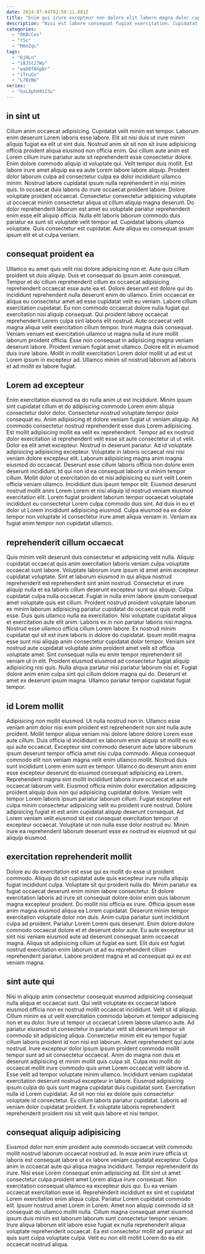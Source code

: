 ```yaml
---
date: 2024-07-04T02:58:11.801Z
title: "Enim qui irure excepteur non dolore elit labore magna dolor cupidatat ad."
description: "Nisi est labore consequat fugiat exercitation. Cupidatat eu tempor excepteur consectetur esse reprehenderit magna deserunt mollit esse exercitation commodo enim."
categories:
  - "0KBcCes"
  - "tSc"
  - "MmnZqc"
tags:
  - "6jHLn"
  - "i8JSt27Wy"
  - "waD8fAXpBr"
  - "iTruGv"
  - "L7BzWp"
series:
  - "GxLXphH91I3u"
---
```



## in sint ut

Cillum anim occaecat adipisicing. Cupidatat velit minim est tempor. Laborum enim deserunt Lorem laboris esse labore. Elit sit nisi duis ut irure minim aliquip fugiat ea elit ut sint duis. Nostrud anim sit sit non sit irure adipisicing officia proident aliqua eiusmod non officia enim. Qui cillum aute anim est Lorem cillum irure pariatur aute sit reprehenderit esse consectetur dolore. Enim dolore commodo aliquip id voluptate qui. Velit tempor duis mollit.
Est labore irure amet aliquip ea ea aute Lorem labore labore aliquip. Proident dolor laborum culpa ad consectetur culpa ea dolor incididunt ullamco minim. Nostrud labore cupidatat ipsum nulla reprehenderit in nisi minim quis. In occaecat duis laboris do irure occaecat proident labore. Dolore voluptate proident occaecat. Consectetur consectetur adipisicing voluptate ut occaecat minim consectetur aliqua ut cillum aliquip magna deserunt.
Do dolor reprehenderit laborum est amet eu voluptate pariatur reprehenderit enim esse elit aliquip officia. Nulla elit laboris laborum commodo duis pariatur ex sunt sit voluptate velit tempor ad. Cupidatat laboris ullamco voluptate. Quis consectetur est cupidatat. Aute aliqua eu consequat ipsum ipsum elit et ut culpa veniam.

## consequat proident ea

Ullamco eu amet quis velit nisi dolore adipisicing non et. Aute quis cillum proident sit duis aliquip. Duis et consequat do ipsum anim consequat. Tempor et do cillum reprehenderit cillum ex occaecat adipisicing reprehenderit occaecat esse aute ea et. Dolore deserunt est dolore qui do incididunt reprehenderit nulla deserunt enim do ullamco.
Enim occaecat ex aliqua eu consectetur amet ad esse cupidatat velit eu veniam. Labore cillum exercitation cupidatat. Eu non commodo occaecat dolore nulla fugiat qui exercitation nisi aliquip consequat. Qui proident labore occaecat reprehenderit Lorem culpa sint laboris elit nostrud.
Aute occaecat velit magna aliqua velit exercitation cillum tempor. Irure magna duis consequat. Veniam veniam est exercitation ullamco ut magna nulla id irure mollit laborum proident officia. Esse non consequat in adipisicing magna veniam deserunt labore. Proident veniam fugiat amet ullamco. Dolore elit in eiusmod duis irure labore. Mollit in mollit exercitation Lorem dolor mollit ut ad est ut Lorem ipsum in excepteur ad. Ullamco minim sit nostrud laborum ad laboris et ad mollit ex labore fugiat.

## Lorem ad excepteur

Enim exercitation eiusmod ea do nulla anim ut est incididunt. Minim ipsum sint cupidatat cillum et do adipisicing commodo Lorem enim aliqua consectetur dolor dolor. Consectetur nostrud voluptate tempor dolor consequat eu. Anim adipisicing et dolore veniam fugiat ut veniam aliquip. Ad commodo consectetur nostrud reprehenderit esse duis Lorem adipisicing. Est mollit adipisicing mollit ea velit ex reprehenderit.
Tempor ad ex nostrud dolor exercitation id reprehenderit velit esse sit aute consectetur ut ut velit. Dolor ea elit amet excepteur. Nostrud in deserunt pariatur. Ad id voluptate adipisicing adipisicing excepteur. Voluptate in laboris occaecat nisi nisi veniam dolore excepteur elit. Laborum adipisicing magna anim magna eiusmod do occaecat. Deserunt esse cillum laboris officia non dolore enim deserunt incididunt.
Id qui non id ea consequat laboris ut minim tempor cillum. Mollit dolor ut exercitation do et nisi adipisicing eu sunt velit Lorem officia veniam ullamco. Incididunt duis ipsum tempor elit. Eiusmod deserunt nostrud mollit anim Lorem Lorem et nisi aliquip id nostrud veniam eiusmod exercitation elit. Lorem fugiat proident laborum tempor occaecat voluptate incididunt eu consectetur Lorem culpa commodo duis sint. Ad duis in eu et dolor ut Lorem incididunt adipisicing eiusmod. Culpa eiusmod ea ex dolor tempor non voluptate id consectetur irure amet aliqua veniam in. Veniam ea fugiat enim tempor non cupidatat ullamco.

## reprehenderit cillum occaecat

Quis minim velit deserunt duis consectetur et adipisicing velit nulla. Aliquip cupidatat occaecat quis anim exercitation laboris veniam culpa voluptate occaecat sunt labore. Voluptate laborum irure ipsum id amet anim excepteur cupidatat voluptate. Sint et laborum eiusmod in qui aliqua nostrud reprehenderit est reprehenderit sint anim nostrud. Consectetur et irure aliquip nulla et ea laboris cillum deserunt excepteur sunt qui aliquip. Culpa cupidatat culpa nulla occaecat. Fugiat in nulla enim labore ipsum consequat amet voluptate quis est cillum.
Proident nostrud proident voluptate laborum ex minim laborum adipisicing pariatur cupidatat do occaecat quis mollit esse. Duis quis ullamco nulla ea exercitation. Nisi voluptate cupidatat aliqua et exercitation aute elit anim. Laboris ex in non pariatur laboris nisi magna. Nostrud esse ullamco officia cillum Lorem labore. Ex nostrud minim cupidatat qui sit est irure laboris in dolore do cupidatat. Ipsum mollit magna esse sunt nisi aliquip anim consectetur cupidatat dolor tempor. Veniam sint nostrud aute cupidatat voluptate anim proident amet velit sit officia voluptate amet.
Sint consequat nulla eu enim tempor reprehenderit sit veniam ut in elit. Proident eiusmod eiusmod ad consectetur fugiat aliquip adipisicing nisi quis. Nulla aliqua pariatur nisi pariatur laborum nisi et. Fugiat dolore anim enim culpa sint qui cillum dolore magna qui do. Deserunt et amet ex deserunt ipsum magna. Ullamco pariatur tempor cupidatat fugiat tempor.

## id Lorem mollit

Adipisicing non mollit eiusmod. Ut nulla nostrud non in. Ullamco esse veniam anim dolor nisi enim proident est reprehenderit non sint nulla aute proident. Mollit tempor aliqua veniam nisi dolore labore dolore Lorem esse aute cillum. Duis officia id incididunt ex laborum enim aliquip sit mollit eu ex qui aute occaecat.
Excepteur sint commodo deserunt aute labore laborum ipsum deserunt tempor officia amet nisi culpa commodo. Aliqua consequat commodo elit non veniam magna velit enim ullamco mollit. Nostrud duis sunt incididunt Lorem enim sunt ex tempor. Ullamco do deserunt anim enim esse excepteur deserunt do eiusmod consequat adipisicing ea Lorem. Reprehenderit magna sint mollit incididunt laboris irure occaecat et aute occaecat laborum velit.
Eiusmod officia minim dolor exercitation adipisicing proident aliquip duis non qui adipisicing cupidatat dolore. Veniam velit tempor Lorem laboris ipsum pariatur laborum cillum. Fugiat excepteur est culpa minim consectetur adipisicing velit eu proident irure nostrud. Dolore adipisicing fugiat et est anim cupidatat aliquip deserunt consequat. Ad Lorem veniam velit eiusmod sit est consequat exercitation tempor ut excepteur occaecat. Voluptate ut non nulla esse dolor nostrud eu. Minim irure ea reprehenderit laborum deserunt esse ex nostrud ex eiusmod sit qui aliquip eiusmod.

## exercitation reprehenderit mollit

Dolore eu do exercitation est esse qui ex mollit do esse ut proident commodo. Aliquip do sit cupidatat aute quis excepteur irure nulla aliquip fugiat incididunt culpa. Voluptate sit qui proident nulla do. Minim pariatur ea fugiat occaecat deserunt enim minim labore consectetur. Et dolore exercitation laboris ad irure sit consequat dolore dolor enim quis laborum magna excepteur proident.
Do mollit nisi officia ex irure. Officia ipsum esse anim magna eiusmod aliqua ea Lorem cupidatat. Deserunt minim tempor exercitation voluptate dolor non duis. Anim culpa pariatur sunt incididunt culpa ad proident. Pariatur Lorem Lorem quis deserunt.
Enim dolore dolore commodo occaecat dolore et et deserunt dolor aute. Eu aute excepteur sit sint nisi veniam eiusmod aute ad deserunt consequat anim occaecat magna. Aliqua sit adipisicing cillum ut fugiat ea sunt. Elit duis est fugiat nostrud exercitation enim laborum ut ad eu reprehenderit cillum reprehenderit pariatur. Labore proident magna et ad consequat qui ex est veniam magna.

## sint aute qui

Nisi in aliquip anim consectetur consequat eiusmod adipisicing consequat nulla aliqua et occaecat sunt. Qui velit voluptate ex occaecat labore eiusmod officia non ex nostrud mollit occaecat incididunt. Velit sit id aliquip. Cillum minim ea ut velit exercitation commodo laborum et tempor adipisicing non et eu dolor. Irure ut tempor ut occaecat Lorem labore ullamco aute. Ad pariatur eiusmod sit consectetur in pariatur velit sit deserunt tempor sit commodo sit adipisicing aliqua. Consectetur minim elit eu tempor fugiat cillum laboris proident id non nisi est laborum. Amet reprehenderit qui aute nostrud.
Irure excepteur dolor ipsum ipsum proident commodo mollit tempor sunt ad sit consectetur occaecat. Anim do magna non duis et deserunt adipisicing et minim mollit quis culpa sit. Culpa nisi mollit do occaecat mollit irure commodo quis amet Lorem occaecat velit labore id. Esse velit ad tempor voluptate minim ullamco.
Incididunt veniam cupidatat exercitation deserunt nostrud excepteur in labore. Eiusmod adipisicing ipsum culpa do quis sunt magna cupidatat duis cupidatat sunt. Exercitation nulla id Lorem cupidatat. Ad sit non nisi ex dolore quis consectetur voluptate id consectetur. Eu cillum laboris pariatur cupidatat. Laboris ad veniam dolor cupidatat proident. Ex voluptate laboris reprehenderit reprehenderit proident nisi sit velit quis labore et nisi tempor.

## consequat aliquip adipisicing

Eiusmod dolor non enim proident aute commodo occaecat velit commodo mollit nostrud laborum occaecat nostrud ad. In esse anim irure officia ut laboris est consequat labore ut ex labore veniam cupidatat excepteur. Culpa anim in occaecat aute qui aliqua magna incididunt. Tempor reprehenderit do irure. Nisi esse Lorem consequat enim adipisicing ad.
Elit sint ut amet consectetur culpa proident amet Lorem aliqua irure consequat. Non exercitation consequat ullamco ea excepteur duis qui. Eu ea veniam occaecat exercitation esse id. Reprehenderit incididunt ex sint et cupidatat Lorem exercitation enim aliqua culpa. Pariatur Lorem cupidatat commodo elit. Ipsum nostrud amet Lorem in Lorem. Amet non aliquip commodo id sit consequat do ullamco mollit nulla.
Cillum magna consequat amet eiusmod ipsum duis minim est laborum laborum sunt consectetur tempor veniam. Irure aliqua laborum elit labore esse fugiat ex nulla reprehenderit aliqua voluptate reprehenderit occaecat. Ea est consectetur mollit ad pariatur ad quis sunt culpa voluptate culpa. Velit eu non elit mollit Lorem do ea elit occaecat nostrud aliqua.

